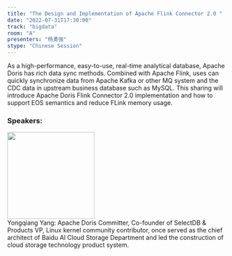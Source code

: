 ```yaml
---
title: "The Design and Implementation of Apache Flink Connector 2.0 "
date: "2022-07-31T17:30:00"
track: "bigdata"
room: "A"
presenters: "杨勇强"
stype: "Chinese Session"
---
```

As a high-performance, easy-to-use, real-time analytical database, Apache Doris has rich data sync methods. Combined with Apache Flink, uses can quickly synchronize data from Apache Kafka or other MQ system and the CDC data in upstream business database such as MySQL. 
This sharing will introduce Apache Doris Flink Connector 2.0 implementation and how to support EOS semantics and reduce FLink memory usage.

### Speakers: 
 <img src="images/speaker/1218.png" width="200" /><br>Yongqiang Yang: Apache Doris Committer, Co-founder of SelectDB & Products VP, Linux kernel community contributor, once served as the chief architect of Baidu AI Cloud Storage Department and led the construction of cloud storage technology product system.

 
